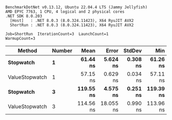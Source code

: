 ```

BenchmarkDotNet v0.13.12, Ubuntu 22.04.4 LTS (Jammy Jellyfish)
AMD EPYC 7763, 1 CPU, 4 logical and 2 physical cores
.NET SDK 8.0.203
  [Host]   : .NET 8.0.3 (8.0.324.11423), X64 RyuJIT AVX2
  ShortRun : .NET 8.0.3 (8.0.324.11423), X64 RyuJIT AVX2

Job=ShortRun  IterationCount=3  LaunchCount=1  
WarmupCount=3  

```
| Method         | Number | Mean      | Error     | StdDev   | Min       | Max       | Gen0   | Allocated |
|--------------- |------- |----------:|----------:|---------:|----------:|----------:|-------:|----------:|
| **Stopwatch**      | **1**      |  **61.44 ns** |  **5.624 ns** | **0.308 ns** |  **61.26 ns** |  **61.79 ns** | **0.0005** |      **40 B** |
| ValueStopwatch | 1      |  57.15 ns |  0.629 ns | 0.034 ns |  57.11 ns |  57.18 ns |      - |         - |
| **Stopwatch**      | **3**      | **119.55 ns** |  **4.575 ns** | **0.251 ns** | **119.39 ns** | **119.84 ns** | **0.0005** |      **40 B** |
| ValueStopwatch | 3      | 114.56 ns | 18.055 ns | 0.990 ns | 113.96 ns | 115.70 ns |      - |         - |
